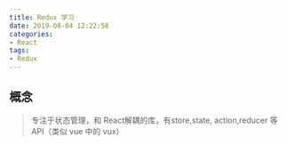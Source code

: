 ```yaml
---
title: Redux 学习
date: 2019-08-04 12:22:58
categories:
- React
tags:
- Redux
---
```


## 概念
> 专注于状态管理，和 React解耦的库，有store,state, action,reducer 等API（类似 vue 中的 vux）

